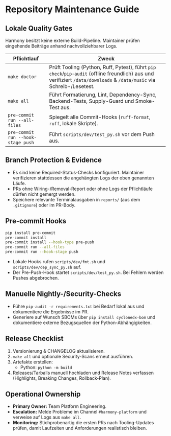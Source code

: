 # Repository Maintenance Guide

## Lokale Quality Gates

Harmony besitzt keine externe Build-Pipeline. Maintainer prüfen eingehende Beiträge anhand nachvollziehbarer Logs.

| Pflichtlauf | Zweck |
| ------------ | ----- |
| `make doctor` | Prüft Tooling (Python, Ruff, Pytest), führt `pip check`/`pip-audit` (offline freundlich) aus und verifiziert `/data/downloads` & `/data/music` via Schreib-/Lesetest. |
| `make all` | Führt Formatierung, Lint, Dependency-Sync, Backend-Tests, Supply-Guard und Smoke-Test aus. |
| `pre-commit run --all-files` | Spiegelt alle Commit-Hooks (`ruff-format`, `ruff`, lokale Skripte). |
| `pre-commit run --hook-stage push` | Führt `scripts/dev/test_py.sh` vor dem Push aus. |

## Branch Protection & Evidence

- Es sind keine Required-Status-Checks konfiguriert. Maintainer verifizieren stattdessen die angehängten Logs der oben genannten Läufe.
- PRs ohne Wiring-/Removal-Report oder ohne Logs der Pflichtläufe dürfen nicht gemergt werden.
- Speichere relevante Terminalausgaben in `reports/` (aus dem `.gitignore`) oder im PR-Body.

## Pre-commit Hooks

```bash
pip install pre-commit
pre-commit install
pre-commit install --hook-type pre-push
pre-commit run --all-files
pre-commit run --hook-stage push
```

- Lokale Hooks rufen `scripts/dev/fmt.sh` und `scripts/dev/dep_sync_py.sh` auf.
- Der Pre-Push-Hook startet `scripts/dev/test_py.sh`. Bei Fehlern werden Pushes abgebrochen.

## Manuelle Nightly-/Security-Checks

- Führe `pip-audit -r requirements.txt` bei Bedarf lokal aus und dokumentiere die Ergebnisse im PR.
- Generiere auf Wunsch SBOMs über `pip install cyclonedx-bom` und dokumentiere externe Bezugsquellen der Python-Abhängigkeiten.

## Release Checklist

1. Versionierung & CHANGELOG aktualisieren.
2. `make all` und optionale Security-Scans erneut ausführen.
3. Artefakte erstellen:
   - Python: `python -m build`
4. Releases/Tarballs manuell hochladen und Release Notes verfassen (Highlights, Breaking Changes, Rollback-Plan).

## Operational Ownership

- **Primary Owner:** Team Platform Engineering.
- **Escalation:** Melde Probleme im Channel `#harmony-platform` und verweise auf Logs aus `make all`.
- **Monitoring:** Stichprobenartig die ersten PRs nach Tooling-Updates prüfen, damit Laufzeiten und Anforderungen realistisch bleiben.
